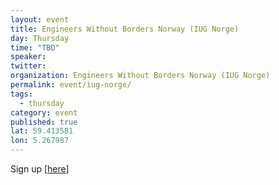 ```yaml
---
layout: event
title: Engineers Without Borders Norway (IUG Norge) 
day: Thursday
time: "TBD"
speaker:  
twitter: 
organization: Engineers Without Borders Norway (IUG Norge)
permalink: event/iug-norge/
tags: 
  - thursday
category: event
published: true
lat: 59.413581
lon: 5.267987
---
```


Sign up [[here](http://www.iug.no/)]
